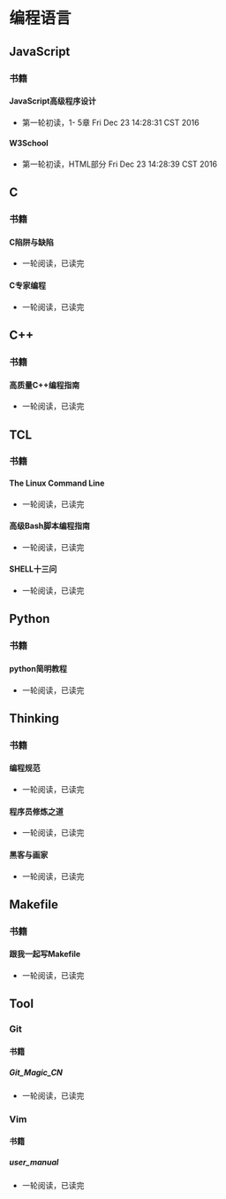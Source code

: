 # 编程语言

## JavaScript

### 书籍

#### JavaScript高级程序设计

- 第一轮初读，1- 5章
  Fri Dec 23 14:28:31 CST 2016

#### W3School

- 第一轮初读，HTML部分
  Fri Dec 23 14:28:39 CST 2016



## C

### 书籍

#### C陷阱与缺陷

- 一轮阅读，已读完

#### C专家编程

- 一轮阅读，已读完



## C++

### 书籍

#### 高质量C++编程指南

- 一轮阅读，已读完



## TCL

### 书籍

#### The Linux Command Line

- 一轮阅读，已读完

#### 高级Bash脚本编程指南

- 一轮阅读，已读完

#### SHELL十三问

- 一轮阅读，已读完



## Python

### 书籍

#### python简明教程

- 一轮阅读，已读完



## Thinking

### 书籍

#### 编程规范

- 一轮阅读，已读完

#### 程序员修炼之道

- 一轮阅读，已读完

#### 黑客与画家

- 一轮阅读，已读完



## Makefile

### 书籍

#### 跟我一起写Makefile

- 一轮阅读，已读完



## Tool

### Git

#### 书籍

##### Git_Magic_CN

- 一轮阅读，已读完

### Vim

#### 书籍

##### user_manual

- 一轮阅读，已读完